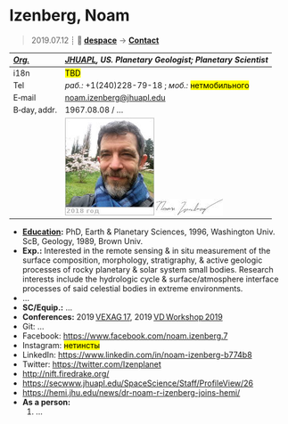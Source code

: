 # Izenberg, Noam
> 2019.07.12 ┊ **🚀 [despace](index.md)** → **[Contact](contact.md)**

|*[Org.](contact.md)*|*[JHUAPL](03_jhuapl.md), US. Planetary Geologist; Planetary Scientist*|
|:--|:--|
|i18n| <mark>TBD</mark> |
|Tel|*раб.:* +1(240)228-79-18 ; *моб.:* <mark>нетмобильного</mark> |
|E‑mail| <noam.izenberg@jhuapl.edu> |
|B‑day, addr.| 1967.08.08 / … |
|| [![](f/contact/i/izenberg_001_photo_thumb.jpg)](f/contact/i/izenberg_001_photo.jpg) [![](f/contact/i/izenberg_001_sign_thumb.jpg)](f/contact/i/izenberg_001_sign.png) |

   - **[Education](edu.md):** PhD, Earth & Planetary Sciences, 1996, Washington Univ. ScB, Geology, 1989, Brown Univ.
   - **Exp.:** Interested in the remote sensing & in situ measurement of the surface composition, morphology, stratigraphy, & active geologic processes of rocky planetary & solar system small bodies. Research interests include the hydrologic cycle & surface/atmosphere interface processes of said celestial bodies in extreme environments.
   - …
   - **SC/Equip.:** …
   - **Conferences:** 2019 [VEXAG 17](vexag_2019.md), 2019 [VD Workshop 2019](vdws2019.md)
   - Git: …
   - Facebook: <https://www.facebook.com/noam.izenberg.7>
   - Instagram: <mark>нетинсты</mark>
   - LinkedIn: <https://www.linkedin.com/in/noam-izenberg-b774b8>
   - Twitter: <https://twitter.com/Izenplanet>
   - <http://nift.firedrake.org/>
   - <https://secwww.jhuapl.edu/SpaceScience/Staff/ProfileView/26>
   - <https://hemi.jhu.edu/news/dr-noam-r-izenberg-joins-hemi/>
   - **As a person:**
      1. …
